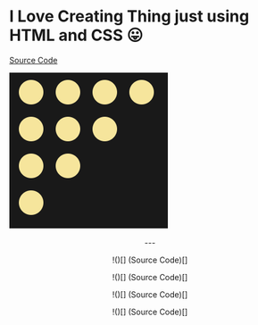 # I Love Creating Thing just using HTML and CSS 😛

[Source Code](https://codepen.io/annb161/pen/WNJpwEp)

![Display](https://github.com/thaian161/CSS-battle/blob/main/docs/Battle%2019%20-%20Spacing.png)

<div align="center"> --- <div>



!()[]
(Source Code)[]

!()[]
(Source Code)[]

!()[]
(Source Code)[]

!()[]
(Source Code)[]